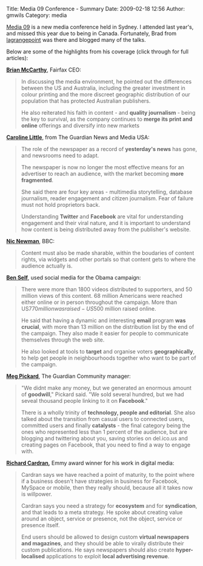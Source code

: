 Title: Media 09 Conference - Summary
Date: 2009-02-18 12:56
Author: gmwils
Category: media

[Media 09][] is a new media conference held in Sydney. I attended last
year's, and missed this year due to being in Canada. Fortunately, Brad
from [lagrangepoint][] was there and blogged many of the talks.

Below are some of the highlights from his coverage (click through for
full articles):

**[Brian McCarthy][]**, Fairfax CEO:

> In discussing the media environment, he pointed out the differences
> between the US and Australia, including the greater investment in
> colour printing and the more discreet geographic distribution of our
> population that has protected Australian publishers.
>
> He also reiterated his faith in content - and **quality journalism** -
> being the key to survival, as the company continues to **merge its
> print and online** offerings and diversify into new markets

**[Caroline Little][]**, from The Guardian News and Media USA:

> The role of the newspaper as a record of **yesterday's news** has
> gone, and newsrooms need to adapt.
>
> The newspaper is now no longer the most effective means for an
> advertiser to reach an audience, with the market becoming **more
> fragmented**.
>
> She said there are four key areas - multimedia storytelling, database
> journalism, reader engagement and citizen journalism. Fear of failure
> must not hold proprietors back.
>
> Understanding **Twitter** and **Facebook** are vital for understanding
> engagement and their viral nature, and it is important to understand
> how content is being distributed away from the publisher's website.

**[Nic Newman][]**, BBC:

> Content must also be made sharable, within the boudaries of content
> rights, via widgets and other portals so that content gets to where
> the audience actually is.

**[Ben Self][]**, used social media for the Obama campaign:

> There were more than 1800 videos distributed to supporters, and 50
> million views of this content. 68 million Americans were reached
> either online or in person throughout the campaign. More than US$770
> million was raised - US$500 million raised online.
>
> He said that having a dynamic and interesting **email** program **was
> crucial**, with more than 13 million on the distribution list by the
> end of the campaign. They also made it easier for people to
> communicate themselves through the web site.
>
> He also looked at tools to **target** and organise voters
> **geographically**, to help get people in neighbourhoods together who
> want to be part of the campaign.
>

**[Meg Pickard][]**, The Guardian Community manager:

> "We didnt make any money, but we generated an enormous amount of
> **goodwill**," Pickard said. "We sold several hundred, but we had
> seveal thousand people linking to it on **Facebook**."
>
> There is a wholly trinity of **technology, people and editorial**. She
> also talked about the transition from casual users to connected users,
> committed users and finally **catalysts** - the final category being
> the ones who represented less than 1 percent of the audience, but are
> blogging and twittering about you, saving stories on del.ico.us and
> creating pages on Facebook, that you need to find a way to engage
> with.
>


**[Richard Cardran][],** Emmy award winner for his work in digital
media:

> Cardran says we have reached a point of maturity, to the point where
> if a business doesn't have strategies in business for Facebook,
> MySpace or mobile, then they really should, because all it takes now
> is willpower.
>
> Cardran says you need a strategy for **ecosystem** and for
> **syndication**, and that leads to a meta strategy. He spoke about
> creating value around an object, service or presence, not the object,
> service or presence itself.
>
> End users should be allowed to design custom **virtual newspapers and
> magazines**, and they should be able to virally distribute their
> custom publications. He says newspapers should also create
> **hyper-localised** applications to exploit **local advertising
> revenue**.

  [Media 09]: http://www.media09.com/program.html
  [lagrangepoint]: http://lagrangepoint.typepad.com/
  [Brian McCarthy]: http://lagrangepoint.typepad.com/lagrange/2009/02/live-from-media-09.html
  [Caroline Little]: http://lagrangepoint.typepad.com/lagrange/2009/02/media-09-caroline-little.html
  [Nic Newman]: http://lagrangepoint.typepad.com/lagrange/2009/02/media-09-nic-newman.html
  [Ben Self]: http://lagrangepoint.typepad.com/lagrange/2009/02/media-09-ben-self.html
  [Meg Pickard]: http://lagrangepoint.typepad.com/lagrange/2009/02/meg-pickard-head-of-communities-and-user-experience-at-the-guardian.html
  [Richard Cardran]: http://lagrangepoint.typepad.com/lagrange/2009/02/media-09-richard-cardran.html

